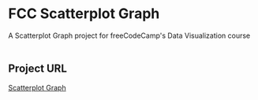 # FCC Scatterplot Graph
A Scatterplot Graph project for freeCodeCamp's Data Visualization course
<br><br>
## Project URL
[Scatterplot Graph](https://richards-r.github.io/FCC-Scatterplot-Graph/)
